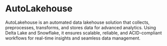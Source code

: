 # AutoLakehouse
AutoLakehouse is an automated data lakehouse solution that collects, preprocesses, transforms, and stores data for advanced analytics. Using Delta Lake and Snowflake, it ensures scalable, reliable, and ACID-compliant workflows for real-time insights and seamless data management.
